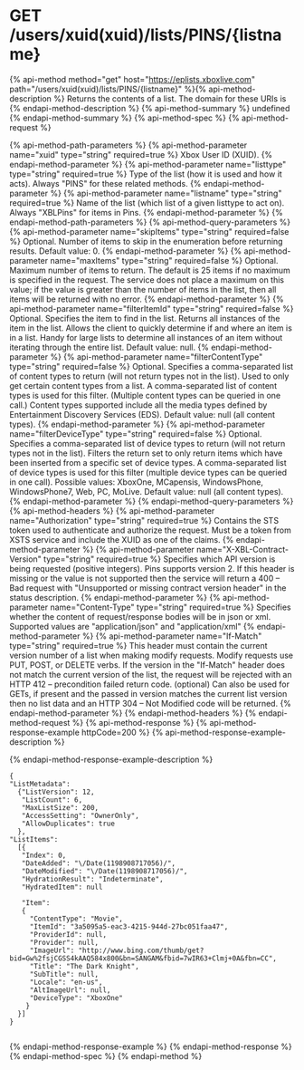 # GET /users/xuid(xuid)/lists/PINS/{listname}

{% api-method method="get" host="https://eplists.xboxlive.com" path="/users/xuid(xuid)/lists/PINS/{listname}" %}{% api-method-description %}
Returns the contents of a list. The domain for these URIs is 
{% endapi-method-description %}
{% api-method-summary %}
undefined
{% endapi-method-summary %}
{% api-method-spec %}
{% api-method-request %}

{% api-method-path-parameters %}
{% api-method-parameter name="xuid" type="string" required=true %}
Xbox User ID (XUID).
{% endapi-method-parameter %}
{% api-method-parameter name="listtype" type="string" required=true %}
Type of the list (how it is used and how it acts). Always "PINS" for these related methods.
{% endapi-method-parameter %}
{% api-method-parameter name="listname" type="string" required=true %}
Name of the list (which list of a given listtype to act on). Always "XBLPins" for items in Pins.
{% endapi-method-parameter %}
{% endapi-method-path-parameters %}
{% api-method-query-parameters %}
{% api-method-parameter name="skipItems" type="string" required=false %}
Optional. Number of items to skip in the enumeration before returning results. Default value: 0.
{% endapi-method-parameter %}
{% api-method-parameter name="maxItems" type="string" required=false %}
Optional. Maximum number of items to return. The default is 25 items if no maximum is specified in the request. The service does not place a maximum on this value; if the value is greater than the number of items in the list, then all items will be returned with no error.
{% endapi-method-parameter %}
{% api-method-parameter name="filterItemId" type="string" required=false %}
Optional. Specifies the item to find in the list. Returns all instances of the item in the list. Allows the client to quickly determine if and where an item is in a list. Handy for large lists to determine all instances of an item without iterating through the entire list. Default value: null.
{% endapi-method-parameter %}
{% api-method-parameter name="filterContentType" type="string" required=false %}
Optional. Specifies a comma-separated list of content types to return (will not return types not in the list). Used to only get certain content types from a list. A comma-separated list of content types is used for this filter. (Multiple content types can be queried in one call.) Content types supported include all the media types defined by Entertainment Discovery Services (EDS). Default value: null (all content types).
{% endapi-method-parameter %}
{% api-method-parameter name="filterDeviceType" type="string" required=false %}
Optional. Specifies a comma-separated list of device types to return (will not return types not in the list). Filters the return set to only return items which have been inserted from a specific set of device types. A comma-separated list of device types is used for this filter (multiple device types can be queried in one call). Possible values: XboxOne, MCapensis, WindowsPhone, WindowsPhone7, Web, PC, MoLive. Default value: null (all content types).
{% endapi-method-parameter %}
{% endapi-method-query-parameters %}
{% api-method-headers %}
{% api-method-parameter name="Authorization" type="string" required=true %}
Contains the STS token used to authenticate and authorize the request. Must be a token from XSTS service and include the XUID as one of the claims.
{% endapi-method-parameter %}
{% api-method-parameter name="X-XBL-Contract-Version" type="string" required=true %}
Specifies which API version is being requested (positive integers). Pins supports version 2. If this header is missing or the value is not supported then the service will return a 400 – Bad request with "Unsupported or missing contract version header" in the status description.
{% endapi-method-parameter %}
{% api-method-parameter name="Content-Type" type="string" required=true %}
Specifies whether the content of request/response bodies will be in json or xml. Supported values are "application/json" and "application/xml"
{% endapi-method-parameter %}
{% api-method-parameter name="If-Match" type="string" required=true %}
This header must contain the current version number of a list when making modify requests. Modify requests use PUT, POST, or DELETE verbs. If the version in the "If-Match" header does not match the current version of the list, the request will be rejected with an HTTP 412 – precondition failed return code. (optional) Can also be used for GETs, if present and the passed in version matches the current list version then no list data and an HTTP 304 – Not Modified code will be returned.
{% endapi-method-parameter %}
{% endapi-method-headers %}
{% endapi-method-request %}
{% api-method-response %}
{% api-method-response-example httpCode=200 %}
{% api-method-response-example-description %}

{% endapi-method-response-example-description %}

```text
{ 
"ListMetadata":
  {"ListVersion": 12,
   "ListCount": 6,
   "MaxListSize": 200,
   "AccessSetting": "OwnerOnly",
   "AllowDuplicates": true
  },
"ListItems":
  [{ 
   "Index": 0,
   "DateAdded": "\/Date(1198908717056)/",
   "DateModified": "\/Date(1198908717056)/",
   "HydrationResult": "Indeterminate",
   "HydratedItem": null

   "Item":
   {
     "ContentType": "Movie",
     "ItemId": "3a5095a5-eac3-4215-944d-27bc051faa47",
     "ProviderId": null,
     "Provider": null,
     "ImageUrl": "http://www.bing.com/thumb/get?bid=Gw%2fsjCGSS4kAAQ584x800&bn=SANGAM&fbid=7wIR63+Clmj+0A&fbn=CC",
     "Title": "The Dark Knight",
     "SubTitle": null,
     "Locale": "en-us",
     "AltImageUrl": null,
     "DeviceType": "XboxOne"
    }
  }]
}
         
```
{% endapi-method-response-example %}
{% endapi-method-response %}
{% endapi-method-spec %}
{% endapi-method %}
